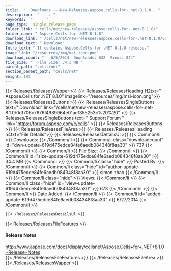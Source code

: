 ```yaml
---
title:  "  Downloads ---New-Releases-aspose.cells-for-.net-8.1.0 . " 
description:  "    . " 
keywords:  "    . " 
page_type:  single_release_page
folder_link: " cells/net/new-releases/aspose.cells-for-.net-8.1.0/"
folder_name: " Aspose.Cells for .NET 8.1.0"
download_link: " /cells/net/new-releases/aspose.cells-for-.net-8.1.0/619d475edce84fe6aedb084348f8aa30"
download_text: " Download"
Intro_text: " It contains Aspose.Cells for .NET 8.1.0 release."
image_link: "/resources/img/msi-icon.png"
download_count: "   6/5/2014  Downloads: 632  Views: 844"
file_size: "  File Size: 34.3 MB "
parent_path: "cells/net"
section_parent_path: "cells/net"
weight: 197 
---
```


{{< Releases/ReleasesWapper >}}
  {{< Releases/ReleasesHeading H2txt=" Aspose.Cells for .NET 8.1.0" imagelink="/resources/img/msi-icon.png">}}
  {{< Releases/ReleasesButtons >}}
    {{< Releases/ReleasesSingleButtons text=" Download" link="/cells/net/new-releases/aspose.cells-for-.net-8.1.0/0df706c7676f4989964e01aef355253c%20%20" >}}
    {{< Releases/ReleasesSingleButtons text=" Support Forum " link="https://forum.aspose.com/c/cells" >}}
  {{< Releases/ReleasesButtons >}}
  {{< Releases/ReleasesFileArea >}}
    {{< Releases/ReleasesHeading h4txt="File Details">}}
    {{< Releases/ReleasesDetailsUl >}}
            {{< Common/li  >}} Downloads: {{< /Common/li >}} 
      {{< Common/li class="downloadcount" id="dwn-update-619d475edce84fe6aedb084348f8aa30" >}} 737 {{< /Common/li >}} 
      {{< Common/li  >}} File Size: {{< /Common/li >}} 
      {{< Common/li id="size-update-619d475edce84fe6aedb084348f8aa30" >}} 34.4 MB {{< /Common/li >}} 
      {{< Common/li  class="hide" >}} Posted By: {{< /Common/li >}} 
      {{< Common/li class="hide" id="author-update-619d475edce84fe6aedb084348f8aa30" >}} simon.zhao {{< /Common/li >}} 
      {{< Common/li class="hide"  >}} Views: {{< /Common/li >}} 
      {{< Common/li class="hide" id="view-update-619d475edce84fe6aedb084348f8aa30" >}} 673 {{< /Common/li >}} 
      {{< Common/li  >}} Date Added: {{< /Common/li >}} 
      {{< Common/li id="added-update-619d475edce84fe6aedb084348f8aa30" >}} 6/27/2014 {{< /Common/li >}} 

    {{< /Releases/ReleasesDetailsUl >}}

  {{< Releases/ReleasesFileFeatures >}}
      <h4>Release Notes</h4><div><a href="http://www.aspose.com/docs/display/cellsnet/Aspose.Cells+for+.NET+8.1.0+Release+Notes">http://www.aspose.com/docs/display/cellsnet/Aspose.Cells+for+.NET+8.1.0+Release+Notes</a></div>
  {{< /Releases/ReleasesFileFeatures >}}
 {{< /Releases/ReleasesFileArea >}}
{{< /Releases/ReleasesWapper >}}



